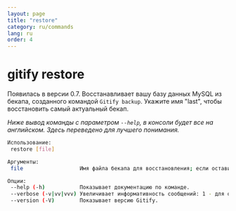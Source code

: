 ```yaml
---
layout: page
title: "restore"
category: ru/commands
lang: ru
order: 4
---
```


# gitify restore

Появилась в версии 0.7. Восстанавливает вашу базу данных MySQL из бекапа, созданного командой `Gitify backup`. Укажите имя "last", чтобы восстановить самый актуальный бекап. 

_Ниже вывод команды с параметром `--help`, в консоли будет все на английском. Здесь переведено для лучшего понимания._

```bash
Использование:
 restore [file]

Аргументы:
 file                  Имя файла бекапа для восстановления; если оставить пустым, вам будет показан список доступных бекапов. Укажите "last", чтобы использовать последний бекап, учитывается время модификации файла.

Опции:
 --help (-h)           Показывает документацию по команде.
 --verbose (-v|vv|vvv) Увеличивает информативность сообщений: 1 - для обычного вывода, 2 - для более подробного вывода и 3 - для дебага.
 --version (-V)        Показывает версию Gitify.
```
